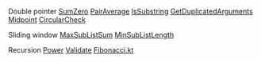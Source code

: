 Double pointer
[SumZero](../app/src/test/java/com/igorwojda/list/sumzero/SumZero.md)
[PairAverage](../app/src/test/java/com/igorwojda/list/pairaverage/PairAverage.md)
[IsSubstring](../app/src/test/java/com/igorwojda/string/issubstring/IsSubstring.md)
[GetDuplicatedArguments](../app/src/test/java/com/igorwojda/string/getduplicatedparams/GetDuplicatedArguments.md)
[Midpoint](../app/src/test/java/com/igorwojda/linkedlist/midpoint/Midpoint.md)
[CircularCheck](../app/src/test/java/com/igorwojda/linkedlist/circularcheck/CircularCheck.md)

Sliding window
[MaxSubListSum](../app/src/test/java/com/igorwojda/list/maxsublistsum/MaxSubListSum.md)
[MinSubListLength](../app/src/test/java/com/igorwojda/list/minsublistlength/MinSubListLength.md)

Recursion
[Power](../app/src/test/java/com/igorwojda/integer/power/Power.md)
[Validate](../app/src/test/java/com/igorwojda/binarytree/validate/Validate.md)
[Fibonacci.kt](../app/src/test/java/com/igorwojda/various/fibonacci/basic/Fibonacci.kt)


